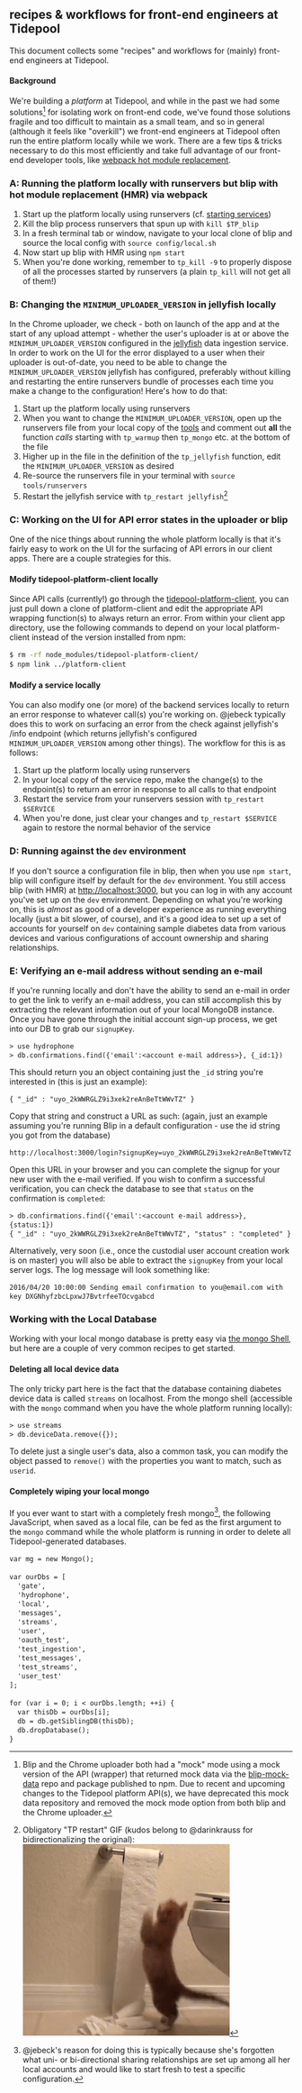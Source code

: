 ## recipes & workflows for front-end engineers at Tidepool

This document collects some "recipes" and workflows for (mainly) front-end engineers at Tidepool.

#### Background

We're building a *platform* at Tidepool, and while in the past we had some solutions[^1] for isolating work on front-end code, we've found those solutions fragile and too difficult to maintain as a small team, and so in general (although it feels like "overkill") we front-end engineers at Tidepool often run the entire platform locally while we work. There are a few tips & tricks necessary to do this most efficiently and take full advantage of our front-end developer tools, like [webpack hot module replacement](https://github.com/webpack/docs/wiki/hot-module-replacement-with-webpack 'GitHub: webpack wiki on HMR').

### A: Running the platform locally with runservers but blip with hot module replacement (HMR) via webpack

1. Start up the platform locally using runservers (cf. [starting services](http://developer.tidepool.io/starting-up-services/ 'Tidepool Developer Portal: Starting Services'))
1. Kill the blip process runservers that spun up with `kill $TP_blip`
1. In a fresh terminal tab or window, navigate to your local clone of blip and source the local config with `source config/local.sh`
1. Now start up blip with HMR using `npm start`
1. When you're done working, remember to `tp_kill -9` to properly dispose of all the processes started by runservers (a plain `tp_kill` will not get all of them!)

### B: Changing the `MINIMUM_UPLOADER_VERSION` in jellyfish locally

In the Chrome uploader, we check - both on launch of the app and at the start of any upload attempt - whether the user's uploader is at or above the `MINIMUM_UPLOADER_VERSION` configured in the [jellyfish](https://github.com/tidepool-org/jellyfish 'Tidepool on GitHub: jellyfish') data ingestion service. In order to work on the UI for the error displayed to a user when their uploader is out-of-date, you need to be able to change the `MINIMUM_UPLOADER_VERSION` jellyfish has configured, preferably without killing and restarting the entire runservers bundle of processes each time you make a change to the configuration! Here's how to do that:

1. Start up the platform locally using runservers
1. When you want to change the `MINIMUM_UPLOADER_VERSION`, open up the runservers file from your local copy of the [tools](https://github.com/tidepool-org/tools 'Tidepool on GitHub: tools') and comment out **all** the function *calls* starting with `tp_warmup` then `tp_mongo` etc. at the bottom of the file
1. Higher up in the file in the definition of the `tp_jellyfish` function, edit the `MINIMUM_UPLOADER_VERSION` as desired
1. Re-source the runservers file in your terminal with `source tools/runservers`
1. Restart the jellyfish service with `tp_restart jellyfish`[^2]

### C: Working on the UI for API error states in the uploader or blip

One of the nice things about running the whole platform locally is that it's fairly easy to work on the UI for the surfacing of API errors in our client apps. There are a couple strategies for this.

#### Modify tidepool-platform-client locally

Since API calls (currently!) go through the [tidepool-platform-client](https://github.com/tidepool-org/platform-client 'Tidepool on GitHub: platform-client'), you can just pull down a clone of platform-client and edit the appropriate API wrapping function(s) to always return an error. From within your client app directory, use the following commands to depend on your local platform-client instead of the version installed from npm:

```bash
$ rm -rf node_modules/tidepool-platform-client/
$ npm link ../platform-client
```

#### Modify a service locally

You can also modify one (or more) of the backend services locally to return an error response to whatever call(s) you're working on. @jebeck typically does this to work on surfacing an error from the check against jellyfish's /info endpoint (which returns jellyfish's configured `MINIMUM_UPLOADER_VERSION` among other things). The workflow for this is as follows:

1. Start up the platform locally using runservers
1. In your local copy of the service repo, make the change(s) to the endpoint(s) to return an error in response to all calls to that endpoint
1. Restart the service from your runservers session with `tp_restart $SERVICE`
1. When you're done, just clear your changes and `tp_restart $SERVICE` again to restore the normal behavior of the service

### D: Running against the `dev` environment

If you don't source a configuration file in blip, then when you use `npm start`, blip will configure itself by default for the `dev` environment. You still access blip (with HMR) at [http://localhost:3000](http://localhost:3000), but you can log in with any account you've set up on the `dev` environment. Depending on what you're working on, this is *almost* as good of a developer experience as running everything locally (just a bit slower, of course), and it's a good idea to set up a set of accounts for yourself on `dev` containing sample diabetes data from various devices and various configurations of account ownership and sharing relationships.

### E: Verifying an e-mail address without sending an e-mail

If you're running locally and don't have the ability to send an e-mail in order to
get the link to verify an e-mail address, you can still accomplish this by extracting the
relevant information out of your local MongoDB instance. Once you have gone through the
initial account sign-up process, we get into our DB to grab our `signupKey`.

```mongo
> use hydrophone
> db.confirmations.find({'email':<account e-mail address>}, {_id:1})
```
This should return you an object containing just the `_id` string you're interested in
(this is just an example):
```
{ "_id" : "uyo_2kWWRGLZ9i3xek2reAnBeTtWWvTZ" }
```
Copy that string and construct a URL as such: (again, just an example assuming you're
running Blip in a default configuration - use the id string you got from the database)

 ```
 http://localhost:3000/login?signupKey=uyo_2kWWRGLZ9i3xek2reAnBeTtWWvTZ
 ```
Open this URL in your browser and you can complete the signup for your new user with the
e-mail verified. If you wish to confirm a successful verification, you can check the
database to see that `status` on the confirmation is `completed`:
```mongo
> db.confirmations.find({'email':<account e-mail address>}, {status:1})
{ "_id" : "uyo_2kWWRGLZ9i3xek2reAnBeTtWWvTZ", "status" : "completed" }
```

Alternatively, very soon (i.e., once the custodial user account creation work is on master) you will also be able to extract the `signupKey` from your local server logs. The log message will look something like:

```
2016/04/20 10:00:00 Sending email confirmation to you@email.com with key DXGNhyfzbcLpxwJ7BvtrfeeTOcvgabcd
```

### Working with the Local Database

Working with your local mongo database is pretty easy via [the mongo Shell](https://docs.mongodb.org/manual/reference/mongo-shell/ 'mongo Shell Quick Reference'), but here are a couple of very common recipes to get started.

#### Deleting all local device data

The only tricky part here is the fact that the database containing diabetes device data is called `streams` on localhost. From the mongo shell (accessible with the `mongo` command when you have the whole platform running locally):

```mongo
> use streams
> db.deviceData.remove({});
```

To delete just a single user's data, also a common task, you can modify the object passed to `remove()` with the properties you want to match, such as `userid`.

#### Completely wiping your local mongo

If you ever want to start with a completely fresh mongo[^3], the following JavaScript, when saved as a local file, can be fed as the first argument to the `mongo` command while the whole platform is running in order to delete all Tidepool-generated databases.

```mongo
var mg = new Mongo();

var ourDbs = [
  'gate',
  'hydrophone',
  'local',
  'messages',
  'streams',
  'user',
  'oauth_test',
  'test_ingestion',
  'test_messages',
  'test_streams',
  'user_test'
];

for (var i = 0; i < ourDbs.length; ++i) {
  var thisDb = ourDbs[i];
  db = db.getSiblingDB(thisDb);
  db.dropDatabase();
}
```

[^1]: Blip and the Chrome uploader both had a "mock" mode using a mock version of the API (wrapper) that returned mock data via the [blip-mock-data](https://github.com/tidepool-org/blip-mock-data 'Tidepool on GitHub: blip-mock-data') repo and package published to npm. Due to recent and upcoming changes to the Tidepool platform API(s), we have deprecated this mock data repository and removed the mock mode option from both blip and the Chrome uploader.

[^2]: Obligatory "TP restart" GIF (kudos belong to @darinkrauss for bidirectionalizing the original): ![the `tp_restart` kitty](../images/tp_restart-kitty.gif)

[^3]: @jebeck's reason for doing this is typically because she's forgotten what uni- or bi-directional sharing relationships are set up among all her local accounts and would like to start fresh to test a specific configuration.
